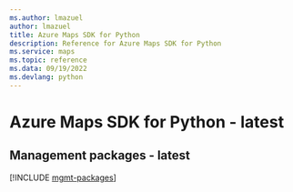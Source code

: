 ```yaml
---
ms.author: lmazuel
author: lmazuel
title: Azure Maps SDK for Python
description: Reference for Azure Maps SDK for Python
ms.service: maps
ms.topic: reference
ms.data: 09/19/2022
ms.devlang: python
---
```

# Azure Maps SDK for Python - latest

## Management packages - latest
[!INCLUDE [mgmt-packages](maps-mgmt-index.md)]